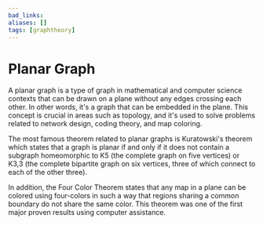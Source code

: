 ```yaml
---
bad_links: 
aliases: []
tags: [graphtheory]
---
```

# Planar Graph

A planar graph is a type of graph in mathematical and computer science contexts that can be drawn on a plane without any edges crossing each other. In other words, it's a graph that can be embedded in the plane. This concept is crucial in areas such as topology, and it's used to solve problems related to network design, coding theory, and map coloring. 

The most famous theorem related to planar graphs is Kuratowski's theorem which states that a graph is planar if and only if it does not contain a subgraph homeomorphic to K5 (the complete graph on five vertices) or K3,3 (the complete bipartite graph on six vertices, three of which connect to each of the other three). 

In addition, the Four Color Theorem states that any map in a plane can be colored using four-colors in such a way that regions sharing a common boundary do not share the same color. This theorem was one of the first major proven results using computer assistance.